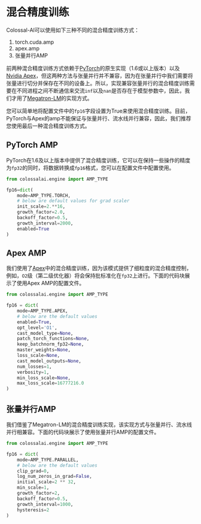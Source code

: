 # 混合精度训练

Colossal-AI可以使用如下三种不同的混合精度训练方式：
1. torch.cuda.amp
2. apex.amp
3. 张量并行AMP

前两种混合精度训练方式依赖于[PyTorch](https://pytorch.org/docs/stable/amp.html)的原生实现（1.6或以上版本）以及[Nvidia Apex](https://github.com/NVIDIA/apex)，但这两种方法与张量并行并不兼容，因为在张量并行中我们需要将张量进行切分并保存在不同的设备上。所以，实现兼容张量并行的混合精度训练需要在不同进程之间不断通信来交流`inf`以及`nan`是否存在于模型参数中，因此，我们才用了[Megatron-LM](https://github.com/NVIDIA/Megatron-LM)的实现方式。

您可以简单地将配置文件中的`fp16`字段设置为True来使用混合精度训练。目前，PyTorch与Apex的amp不能保证与张量并行、流水线并行兼容，因此，我们推荐您使用最后一种混合精度训练方式。

## PyTorch AMP

PyTorch在1.6及以上版本中提供了混合精度训练，它可以在保持一些操作的精度为`fp32`的同时，将数据转换成`fp16`格式，您可以在配置文件中配置使用。

```python
from colossalai.engine import AMP_TYPE

fp16=dict(
    mode=AMP_TYPE.TORCH,
    # below are default values for grad scaler
    init_scale=2.**16,
    growth_factor=2.0,
    backoff_factor=0.5,
    growth_interval=2000,
    enabled=True
)
```

## Apex AMP

我们使用了[Apex](https://nvidia.github.io/apex/)中的混合精度训练，因为该模式提供了细粒度的混合精度控制，例如，`O2`级（第二级优化器）将会保持批标准化在`fp32`上进行。下面的代码块展示了使用Apex AMP的配置文件。

```python
from colossalai.engine import AMP_TYPE

fp16 = dict(
    mode=AMP_TYPE.APEX,
    # below are the default values
    enabled=True, 
    opt_level='O1', 
    cast_model_type=None, 
    patch_torch_functions=None, 
    keep_batchnorm_fp32=None, 
    master_weights=None, 
    loss_scale=None, 
    cast_model_outputs=None,
    num_losses=1, 
    verbosity=1, 
    min_loss_scale=None, 
    max_loss_scale=16777216.0
)
```

## 张量并行AMP

我们借鉴了Megatron-LM的混合精度训练实现，该实现方式与张量并行、流水线并行相兼容。下面的代码块展示了使用张量并行AMP的配置文件。

```python
from colossalai.engine import AMP_TYPE

fp16 = dict(
    mode=AMP_TYPE.PARALLEL,
    # below are the default values
    clip_grad=0,
    log_num_zeros_in_grad=False,
    initial_scale=2 ** 32,
    min_scale=1,
    growth_factor=2,
    backoff_factor=0.5,
    growth_interval=1000,
    hysteresis=2
)
```